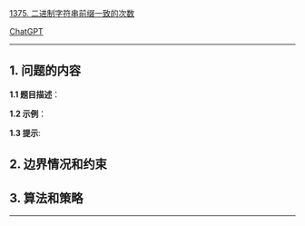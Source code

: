 [1375. 二进制字符串前缀一致的次数](https://leetcode.cn/problems/number-of-times-binary-string-is-prefix-aligned)

[ChatGPT](chat.openai.com)

---

## 1. 问题的内容
**1.1 题目描述**：

**1.2 示例**：

**1.3 提示**:

## 2. 边界情况和约束


## 3. 算法和策略

---

